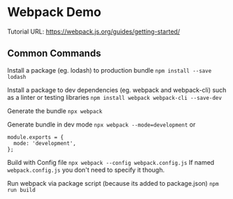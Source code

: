 # Webpack Demo

Tutorial URL: https://webpack.js.org/guides/getting-started/

## Common Commands

Install a package (eg. lodash) to production bundle
`npm install --save lodash`

Install a package to dev dependencies (eg. webpack and webpack-cli) such as a linter or testing libraries
`npm install webpack webpack-cli --save-dev`

Generate the bundle
`npx webpack`

Generate bundle in dev mode
`npx webpack --mode=development`
or
```
module.exports = {
  mode: 'development',
};
```

Build with Config file
`npx webpack --config webpack.config.js`
If named `webpack.config.js` you don't need to specify it though.

Run webpack via package script (because its added to package.json)
`npm run build`